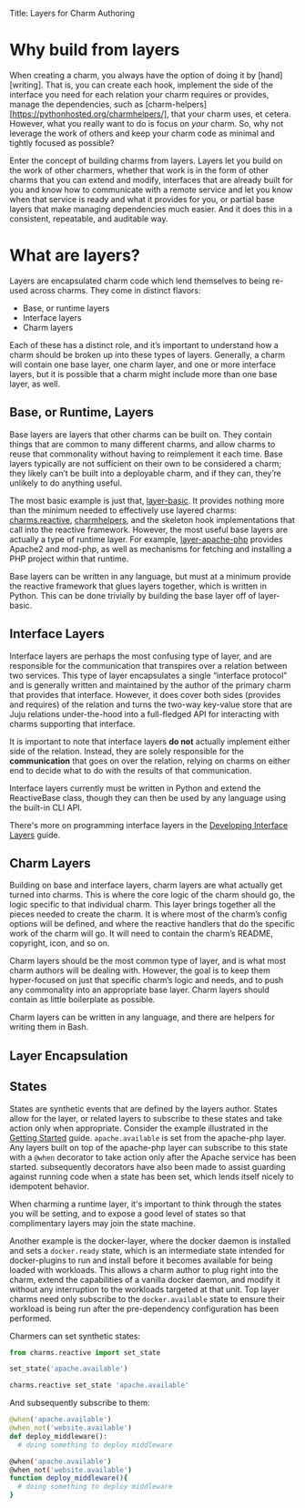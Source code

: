 
Title: Layers for Charm Authoring

# Why build from layers

When creating a charm, you always have the option of doing it by
[hand][writing].  That is, you can create each hook, implement the side of the
interface you need for each relation your charm requires or provides, manage
the dependencies, such as [charm-helpers][https://pythonhosted.org/charmhelpers/],
that your charm uses, et cetera. However, what you really want to do is focus
on *your* charm.  So, why not leverage the work of others and keep your charm
code as minimal and tightly focused as possible?

Enter the concept of building charms from layers.  Layers let you build on
the work of other charmers, whether that work is in the form of other charms
that you can extend and modify, interfaces that are already built for you and
know how to communicate with a remote service and let you know when that service
is ready and what it provides for you, or partial base layers that make managing
dependencies much easier.  And it does this in a consistent, repeatable, and
auditable way.



# What are layers?

Layers are encapsulated charm code which lend themselves to being re-used across
charms. They come in distinct flavors:

- Base, or runtime layers
- Interface layers
- Charm layers

Each of these has a distinct role, and it’s important to understand how a charm should be broken up into these types of layers. Generally, a charm will contain one base layer, one charm layer, and one or more interface layers, but it is possible that a charm might include more than one base layer, as well.



## Base, or Runtime, Layers

Base layers are layers that other charms can be built on. They contain things that are common to many different charms, and allow charms to reuse that commonality without having to reimplement it each time. Base layers typically are not sufficient on their own to be considered a charm; they likely can’t be built into a deployable charm, and if they can, they’re unlikely to do anything useful.


The most basic example is just that,
[layer-basic](http://github.com/juju-solutions/layer-basic). It provides
nothing more than the minimum needed to effectively use layered
charms: [charms.reactive](https://pythonhosted.org/charms.reactive/),
[charmhelpers](https://pythonhosted.org/charmhelpers/), and the skeleton hook implementations
that call into the reactive framework. However, the most useful base layers are
actually a type of runtime layer. For example, [layer-apache-php](https://github.com/johnsca/apache-php) provides
Apache2 and mod-php, as well as mechanisms for fetching and installing a PHP
project within that runtime.

Base layers can be written in any language, but must at a minimum provide the
reactive framework that glues layers together, which is written in Python. This
can be done trivially by building the base layer off of layer-basic.


## Interface Layers

Interface layers are perhaps the most confusing type of layer, and are responsible for the communication that transpires over a relation between two services. This type of layer encapsulates a single “interface protocol” and is generally written and maintained by the author of the primary charm that provides that interface. However, it does cover both sides (provides and requires) of the relation and turns the two-way key-value store that are Juju relations under-the-hood into a full-fledged API for interacting with charms supporting that interface.

It is important to note that interface layers **do not** actually implement either side of the relation. Instead, they are solely responsible for the **communication** that goes on over the relation, relying on charms on either end to decide what to do with the results of that communication.

Interface layers currently must be written in Python and extend the ReactiveBase class, though they can then be used by any language using the built-in CLI API.

There's more on programming interface layers in the [Developing Interface Layers](developers-interface-layers.html) guide.


## Charm Layers

Building on base and interface layers, charm layers are what actually get turned into charms. This is where the core logic of the charm should go, the logic specific to that individual charm. This layer brings together all the pieces needed to create the charm. It is where most of the charm’s config options will be defined, and where the reactive handlers that do the specific work of the charm will go. It will need to contain the charm’s README, copyright, icon, and so on.

Charm layers should be the most common type of layer, and is what most charm authors will be dealing with. However, the goal is to keep them hyper-focused on just that specific charm’s logic and needs, and to push any commonality into an appropriate base layer. Charm layers should contain as little boilerplate as possible.

Charm layers can be written in any language, and there are helpers for writing them in Bash.

## Layer Encapsulation


## States

States are synthetic events that are defined by the layers author. States allow
for the layer, or related layers to subscribe to these states and take action
only when appropriate. Consider the example illustrated in the [Getting Started]()
guide. `apache.available` is set from the apache-php layer. Any layers built
on top of the apache-php layer can subscribe to this state with a `@when`
decorator to take action only after the Apache service has been started. subsequently
decorators have also been made to assist guarding against running code when a
state has been set, which lends itself nicely to idempotent behavior.

When charming a runtime layer, it's important to think through the states you
will be setting, and to expose a good level of states so that complimentary
layers may join the state machine.

Another example is the docker-layer, where the docker daemon is installed and
sets a `docker.ready` state, which is an intermediate state intended for
docker-plugins to run and install before it becomes available for being loaded
with workloads. This allows a charm author to plug right into the charm, extend
the capabilities of a vanilla docker daemon, and modify it without any interruption
to the workloads targeted at that unit. Top layer charms need only subscribe to
the `docker.available` state to ensure their workload is being run after the
pre-dependency configuration has been performed.

Charmers can set synthetic states:

```python
from charms.reactive import set_state

set_state('apache.available')
```
```bash
charms.reactive set_state 'apache.available'
```

And subsequently subscribe to them:

```python
@when('apache.available')
@when_not('website.available')
def deploy_middleware():
  # doing something to deploy middleware
```

```bash
@when('apache.available')
@when_not('website.available')
function deploy_middleware(){
  # doing something to deploy middleware
}
```

